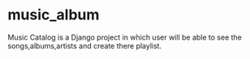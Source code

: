 music_album
===========

Music Catalog is a Django project in which user will be able to see the songs,albums,artists and create there playlist.
